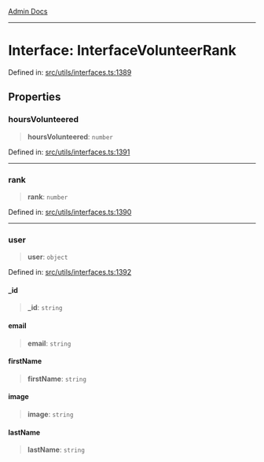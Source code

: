 [Admin Docs](/)

***

# Interface: InterfaceVolunteerRank

Defined in: [src/utils/interfaces.ts:1389](https://github.com/PalisadoesFoundation/talawa-admin/blob/main/src/utils/interfaces.ts#L1389)

## Properties

### hoursVolunteered

> **hoursVolunteered**: `number`

Defined in: [src/utils/interfaces.ts:1391](https://github.com/PalisadoesFoundation/talawa-admin/blob/main/src/utils/interfaces.ts#L1391)

***

### rank

> **rank**: `number`

Defined in: [src/utils/interfaces.ts:1390](https://github.com/PalisadoesFoundation/talawa-admin/blob/main/src/utils/interfaces.ts#L1390)

***

### user

> **user**: `object`

Defined in: [src/utils/interfaces.ts:1392](https://github.com/PalisadoesFoundation/talawa-admin/blob/main/src/utils/interfaces.ts#L1392)

#### \_id

> **\_id**: `string`

#### email

> **email**: `string`

#### firstName

> **firstName**: `string`

#### image

> **image**: `string`

#### lastName

> **lastName**: `string`
